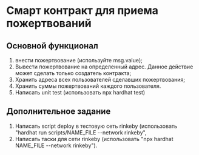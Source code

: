 # Смарт контракт для приема пожертвований

## Основной функционал

1. внести пожертвование (используйте msg.value);
2. Вывести пожертвование на определенный адрес. Данное действие может сделать только создатель контракта;
3. Хранить адреса всех пользователей сделавших пожертвования;
4. Хранить суммы пожертвований каждого пользователя.
5. Написать unit test (использовать npx hardhat test)

## Дополнительное задание

1. Написать script deploy в тестовую сеть rinkeby (использовать "hardhat run scripts/NAME_FILE --network rinkeby",
2. Написать таски для сети rinkeby (использовать "npx hardhat NAME_FILE --network rinkeby").
